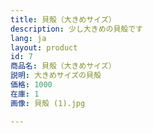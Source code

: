 ```yaml
---
title: 貝殻（大きめサイズ）
description: 少し大きめの貝殻です
lang: ja
layout: product
id: 7
商品名: 貝殻（大きめサイズ）
説明: 大きめサイズの貝殻
価格: 1000
在庫: 1
画像: 貝殻 (1).jpg

---
```


